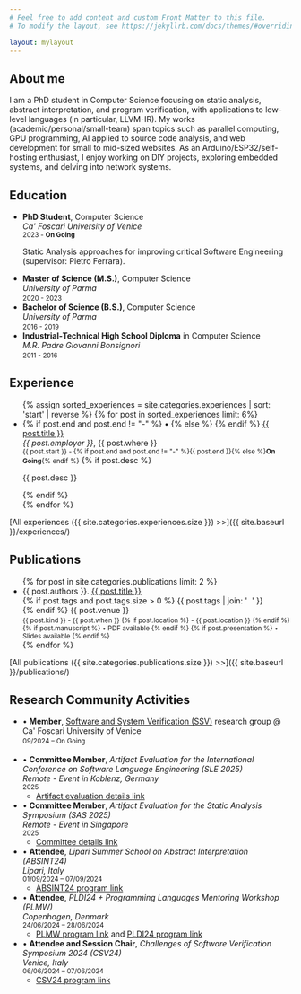 ```yaml
---
# Feel free to add content and custom Front Matter to this file.
# To modify the layout, see https://jekyllrb.com/docs/themes/#overriding-theme-defaults

layout: mylayout
---
```


## About me

I am a PhD student in Computer Science focusing on static analysis,
abstract interpretation, and program verification, with applications to
low-level languages (in particular, LLVM-IR).
My works (academic/personal/small-team) span topics such as parallel
computing, GPU programming, AI applied to source code analysis, and web
development for small to mid-sized websites.
As an Arduino/ESP32/self-hosting enthusiast, I enjoy working on DIY
projects, exploring embedded systems, and delving into network systems.

## Education

<ul class="fa-ul">
    <!-- PhD -->
    <li>
        <span class="fa-li"><i class="fas fa-book-open"></i></span>
        <strong>PhD Student</strong>, Computer Science<br/>
        <em>Ca' Foscari University of Venice</em><br/>
        <small>2023 - <strong>On Going</strong></small><br/>
        <p>Static Analysis approaches for improving critical Software Engineering (supervisor: Pietro Ferrara).</p>
            <!-- <li><strong>Member of the Software and System Verification (SSV) research group.</strong></li> -->
    </li>
    <!-- M.S. -->
    <li>
        <span class="fa-li"><i class="fas fa-graduation-cap"></i></span>
        <strong>Master of Science (M.S.)</strong>, Computer Science<br/>
        <em>University of Parma</em><br/>
        <small>2020 - 2023</small><br/>
        <!-- <ul>
            <li><strong>Grade:</strong> 110/110 cum laude.</li>
            <li><strong>Thesis:</strong> Source code clustering via explainable code similarity based on control flow graph features.</li>
        </ul> -->
    </li>
    <!-- B.S. -->
    <li>
        <span class="fa-li"><i class="fas fa-graduation-cap"></i></span>
        <strong>Bachelor of Science (B.S.)</strong>, Computer Science<br/>
        <em>University of Parma</em><br/>
        <small>2016 - 2019</small><br/>
        <!-- <ul>
            <li><strong>Grade:</strong> 105/110.</li>
            <li><strong>Thesis:</strong> DualSPHysics code profiling with Intel Compiler.</li>
        </ul> -->
    </li>
    <!-- Industrial-Technical High School -->
    <li>
        <span class="fa-li"><i class="fas fa-graduation-cap"></i></span>
        <strong>Industrial‑Technical High School Diploma</strong> in Computer Science<br/>
        <em>M.R. Padre Giovanni Bonsignori</em><br/>
        <small>2011 - 2016</small><br/>
        <!-- <ul>
            <li><strong>Grade:</strong> 85/100.</li>
        </ul> -->
    </li>
</ul>

## Experience
<ul class="fa-ul">
{% assign sorted_experiences = site.categories.experiences | sort: 'start' | reverse %}
{% for post in sorted_experiences limit: 6%}
    <li>
        {% if post.end and post.end != "-" %}
        <span class="fa-li">•</span>
        {% else %}
        <span class="fa-li"><i class="fas fa-sync-alt"></i></span>
        {% endif %}
        <a href="{{ post.url }}">{{ post.title }}</a><br/>
        <em>{{ post.employer }}</em>, {{ post.where }}<br/>
        <small>{{ post.start }} - {% if post.end and post.end != "-" %}{{ post.end }}{% else %}<strong>On Going</strong>{% endif %}</small>
        {% if post.desc %}
            <p>{{ post.desc }}</p>
        {% endif %}
    </li>
{% endfor %}
</ul>

[All experiences ({{ site.categories.experiences.size }}) >>]({{ site.baseurl }}/experiences/)

## Publications

<ul class="fa-ul">
{% for post in site.categories.publications limit: 2 %}
	<li>
		<span class="fa-li"><i class="fas fa-book-open"></i></span>
		{{ post.authors }}. <a href="{{ post.url }}">{{ post.title }}</a><br/>
		{% if post.tags and post.tags.size > 0 %}
            <a class="topic">{{ post.tags | join: '</a>&nbsp;&nbsp;<a class="topic">' }}</a><br/>
        {% endif %}
		<venue>{{ post.venue }}</venue><br/>
		<small>{{ post.kind }} - {{ post.when }}
		{% if post.location %}
			- {{ post.location }}
		{% endif %}
		{% if post.manuscript %}
			• <i class="fas fa-file-pdf"></i> PDF available
		{% endif %}
		{% if post.presentation %}
			• <i class="fas fa-file-powerpoint"></i> Slides available
		{% endif %}
		</small>
	</li>
{% endfor %}
</ul>

[All publications ({{ site.categories.publications.size }}) >>]({{ site.baseurl }}/publications/)

## Research Community Activities

<ul class="fa-ul">
    <!-- SSV member -->
    <li>
        <span class="fa-li">•</span>
        <strong>Member</strong>,
        <a href="https://unive-ssv.github.io/" target="_blank">Software and System Verification (SSV)</a> research group @ Ca' Foscari University of Venice<br/>
        <small>09/2024 – On Going</small><br/>
    </li>
    <br />
    <!-- Software Language Engineering 2025 -->
    <li>
        <span class="fa-li">•</span>
        <strong>Committee Member</strong>, <em>Artifact Evaluation for the International Conference on Software Language Engineering (SLE 2025)</em><br/>
        <em>Remote - Event in Koblenz, Germany</em><br/>
        <small>2025</small><br/>
        <ul>
            <li><a href="https://www.sleconf.org/2025/ArtifactEvaluation.html" target="_blank">Artifact evaluation details link</a></li>
        </ul>
    </li>
    <!-- Static Analysis Symposium 2025 -->
    <li>
        <span class="fa-li">•</span>
        <strong>Committee Member</strong>, <em>Artifact Evaluation for the Static Analysis Symposium (SAS 2025)</em><br/>
        <em>Remote - Event in Singapore</em><br/>
        <small>2025</small><br/>
        <ul>
            <li><a href="https://2025.splashcon.org/committee/sas-2025-sas-artifact-sas-artifact-evaluation-committee" target="_blank">Committee details link</a></li>
        </ul>
    </li>
    <!-- Lipari Summer School on Abstract Interpretation -->
    <li>
        <span class="fa-li">•</span>
        <strong>Attendee</strong>, <em>Lipari Summer School on Abstract Interpretation (ABSINT24)</em><br/>
        <em>Lipari, Italy</em><br/>
        <small>01/09/2024 – 07/09/2024</small><br/>
        <ul>
            <li><a href="https://drive.google.com/file/d/1uhLXjf0C_OeptfQwxXwk_3T8aFOkDMYC/view?pli=1" target="_blank">ABSINT24 program link</a></li>
        </ul>
    </li>
    <!-- PLDI24 + PLMW -->
    <li>
        <span class="fa-li">•</span>
        <strong>Attendee</strong>, <em>PLDI24 + Programming Languages Mentoring Workshop (PLMW)</em><br/>
        <em>Copenhagen, Denmark</em><br/>
        <small>24/06/2024 – 28/06/2024</small><br/>
        <ul>
            <li><a href="https://pldi24.sigplan.org/track/PLMW-PLDI-2024#program" target="_blank">PLMW program link</a> and <a href="https://pldi24.sigplan.org/program/program-pldi-2024/" target="_blank">PLDI24 program link</a></li>
        </ul>
    </li>
    <!-- Challenges of Software Verification Symposium 2024 -->
    <li>
        <span class="fa-li">•</span>
        <strong>Attendee and Session Chair</strong>, <em>Challenges of Software Verification Symposium 2024 (CSV24)</em><br/>
        <em>Venice, Italy</em><br/>
        <small>06/06/2024 – 07/06/2024</small><br/>
        <ul>
            <li><a href="https://unive-ssv.github.io/events/2024/06/06/csv.html" target="_blank">CSV24 program link</a></li>
        </ul>
    </li>
</ul>
